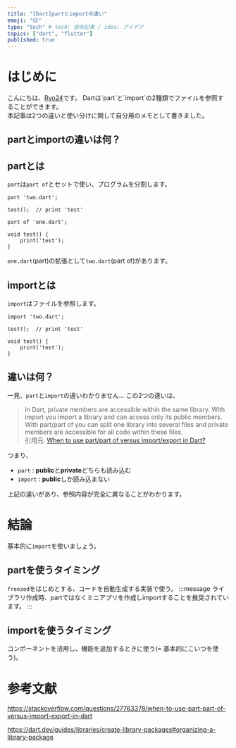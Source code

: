 ```yaml
---
title: "[Dart]partとimportの違い"
emoji: "😔"
type: "tech" # tech: 技術記事 / idea: アイデア
topics: ["dart", "flutter"]
published: true
---
```


# はじめに
こんにちは、[Ryo24](https://twitter.com/r0227n_)です。
Dartは`part`と`import`の2種類でファイルを参照することができます。  
本記事は2つの違いと使い分けに関して自分用のメモとして書きました。

## partとimportの違いは何？
## partとは
`part`は`part of`とセットで使い、プログラムを分割します。
```php: one.dart
part 'two.dart';

test();  // print 'test'
```

```php: two.dart
part of 'one.dart';

void test() {
    print('test');
}
```

`one.dart`(part)の拡張として`two.dart`(part of)があります。  

## importとは
`import`はファイルを参照します。
```php: one.dart
import 'two.dart';

test();  // print 'test'
```

```php: two.dart
void test() {
    print('test');
}
```

## 違いは何？
一見、`part`と`import`の違いわかりません...
この2つの違いは、
> In Dart, private members are accessible within the same library. With import you import a library and can access only its public members. With part/part of you can split one library into several files and private members are accessible for all code within these files.  
> 引用元: [When to use part/part of versus import/export in Dart?](https://stackoverflow.com/questions/27763378/when-to-use-part-part-of-versus-import-export-in-dart#:~:text=In%20Dart%2C%20private%20members%20are,all%20code%20within%20these%20files.)

つまり、
- `part` : **public**と**private**どちらも読み込む
- `import` : **public**しか読み込まない

上記の違いがあり、参照内容が完全に異なることがわかります。

# 結論
基本的に`import`を使いましょう。
## partを使うタイミング
`freezed`をはじめとする、コードを自動生成する実装で使う。
:::message
ライブラリ作成時、partではなくミニアプリを作成しimportすることを推奨されています。
:::
## importを使うタイミング
コンポーネントを活用し、機能を追加するときに使う(= 基本的にこいつを使う)。

# 参考文献
https://stackoverflow.com/questions/27763378/when-to-use-part-part-of-versus-import-export-in-dart

https://dart.dev/guides/libraries/create-library-packages#organizing-a-library-package
